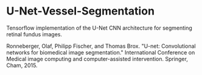 # U-Net-Vessel-Segmentation
Tensorflow implementation of the U-Net CNN architecture for segmenting retinal fundus images.

Ronneberger, Olaf, Philipp Fischer, and Thomas Brox. "U-net: Convolutional networks for biomedical image segmentation." International Conference on Medical image computing and computer-assisted intervention. Springer, Cham, 2015.

